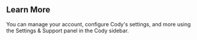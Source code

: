 ## Learn More

You can manage your account, configure Cody's settings, and more using the Settings & Support panel in the Cody sidebar. 

